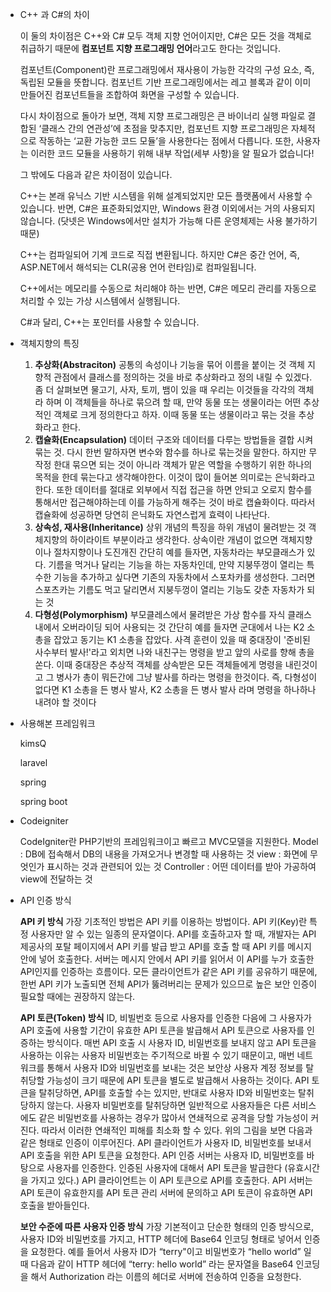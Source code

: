 - C++ 과 C#의 차이
    
    이 둘의 차이점은 C++와 C# 모두 객체 지향 언어이지만, C#은 모든 것을 객체로 취급하기 때문에 **컴포넌트 지향 프로그래밍 언어**라고도 한다는 것입니다.
    
    컴포넌트(Component)란 프로그래밍에서 재사용이 가능한 각각의 구성 요소, 즉, 독립된 모듈을 뜻합니다. 컴포넌트 기반 프로그래밍에서는 레고 블록과 같이 이미 만들어진 컴포넌트들을 조합하여 화면을 구성할 수 있습니다.
    
    다시 차이점으로 돌아가 보면, 객체 지향 프로그래밍은 큰 바이너리 실행 파일로 결합된 ‘클래스 간의 연관성’에 초점을 맞추지만, 컴포넌트 지향 프로그래밍은 자체적으로 작동하는 ‘교환 가능한 코드 모듈’을 사용한다는 점에서 다릅니다. 또한, 사용자는 이러한 코드 모듈을 사용하기 위해 내부 작업(세부 사항)을 알 필요가 없습니다!
    
    그 밖에도 다음과 같은 차이점이 있습니다.
    
    C++는 본래 유닉스 기반 시스템을 위해 설계되었지만 모든 플랫폼에서 사용할 수 있습니다. 반면, C#은 표준화되었지만, Windows 환경 이외에서는 거의 사용되지 않습니다. (닷넷은 Windows에서만 설치가 가능해 다른 운영체제는 사용 불가하기 때문)
    
    C++는 컴파일되어 기계 코드로 직접 변환됩니다. 하지만 C#은 중간 언어, 즉, ASP.NET에서 해석되는 CLR(공용 언어 런타임)로 컴파일됩니다.
    
    C++에서는 메모리를 수동으로 처리해야 하는 반면, C#은 메모리 관리를 자동으로 처리할 수 있는 가상 시스템에서 실행됩니다.
    
    C#과 달리, C++는 포인터를 사용할 수 있습니다.
    
- 객체지향의 특징
    1. **추상화(Abstraciton)**
    공통의 속성이나 기능을 묶어 이름을 붙이는 것
    객체 지향적 관점에서 클래스를 정의하는 것을 바로 추상화라고 정의 내릴 수 있겠다.
    좀 더 살펴보면 물고기, 사자, 토끼, 뱀이 있을 때 우리는 이것들을 각각의 객체라 하며 이 객체들을 하나로 묶으려 할 때,
    만약 동물 또는 생물이라는 어떤 추상적인 객체로 크게 정의한다고 하자. 이때 동물 또는 생물이라고 묶는 것을 추상화라고 한다.
    2. **캡슐화(Encapsulation)**
    데이터 구조와 데이터를 다루는 방법들을 결합 시켜 묶는 것. 다시 한번 말하자면 변수와 함수를 하나로 묶는것을 말한다.
    하지만 무작정 한대 묶으면 되는 것이 아니라
    객체가 맡은 역할을 수행하기 위한 하나의 목적을 한데 묶는다고 생각해야한다. 이것이 많이 들어본 의미로는 은닉화라고 한다.
    또한 데이터를 절대로 외부에서 직접 접근을 하면 안되고 오로지 함수를 통해서만 접근해야하는데 이를 가능하게 해주는 것이 바로 캡슐화이다.
    따라서 캡슐화에 성공하면 당연히 은닉화도 자연스럽게 효력이 나타난다.
    3. **상속성, 재사용(Inheritance)**
    상위 개념의 특징을 하위 개념이 물려받는 것
    객체지향의 하이라이트 부분이라고 생각한다. 상속이란 개념이 없으면 객체지향이나 절차지향이나 도진개진
    간단히 예를 들자면, 자동차라는 부모클래스가 있다.
    기름을 먹거나 달리는 기능을 하는 자동차인데,
    만약 지붕뚜껑이 열리는 특수한 기능을 추가하고 싶다면 기존의 자동차에서 스포차카를 생성한다.
    그러면 스포츠카는 기름도 먹고 달리면서 지붕두껑이 열리는 기능도 갖춘 자동차가 되는 것
    4. **다형성(Polymorphism)**
    부모클레스에서 물려받은 가상 함수를 자식 클래스 내에서 오버라이딩 되어 사용되는 것
    간단히 예를 들자면
    군대에서 나는 K2 소총을 잡았고 동기는 K1 소총을 잡았다. 사격 훈련이 있을 때 중대장이 '준비된 사수부터 발사!'라고 외치면
    나와 내친구는 명령을 받고 앞의 사로를 향해 총을 쏜다. 이때 중대장은 추상적 객체를 상속받은 모든 객체들에게 명령을 내린것이고
    그 병사가 총이 뭐든간에 그냥 발사를 하라는 명령을 한것이다.
    즉, 다형성이 없다면 K1 소총을 든 병사 발사, K2 소총을 든 병사 발사 라며 명령을 하나하나 내려야 할 것이다
- 사용해본 프레임워크
    
    kimsQ
    
    laravel
    
    spring
    
    spring boot
    
- Codeigniter
    
    CodeIgniter란 PHP기반의 프레임워크이고 빠르고 MVC모델을 지원한다.
    Model : DB에 접속해서 DB의 내용을 가져오거나 변경할 때 사용하는 것
    view : 화면에 무엇인가 표시하는 것과 관련되어 있는 것
    Controller : 어떤 데이터를 받아 가공하여 view에 전달하는 것
    
- API 인증 방식
    
    **API 키 방식**
    가장 기초적인 방법은 API 키를 이용하는 방법이다.
    API 키(Key)란 특정 사용자만 알 수 있는 일종의 문자열이다.
    API를 호출하고자 할 때, 개발자는 API 제공사의 포탈 페이지에서 API 키를 발급 받고 API를 호출 할 때 API 키를 메시지 안에 넣어 호출한다.
    서버는 메시지 안에서 API 키를 읽어서 이 API를 누가 호출한 API인지를 인증하는 흐름이다.
    모든 클라이언트가 같은 API 키를 공유하기 때문에, 한번 API 키가 노출되면 전체 API가 뚫려버리는 문제가 있으므로 높은 보안 인증이 필요할 때에는 권장하지 않는다.
    
    **API 토큰(Token) 방식**
    ID, 비빌번호 등으로 사용자를 인증한 다음에 그 사용자가 API 호출에 사용할 기간이 유효한 API 토큰을 발급해서 API 토큰으로 사용자를 인증하는 방식이다.
    매번 API 호출 시 사용자 ID, 비밀번호를 보내지 않고 API 토큰을 사용하는 이유는 사용자 비밀번호는 주기적으로 바뀔 수 있기 때문이고, 매번 네트워크를 통해서 사용자 ID와 비밀번호를 보내는 것은 보안상 사용자 계정 정보를 탈취당할 가능성이 크기 때문에 API 토큰을 별도로 발급해서 사용하는 것이다.
    API 토큰을 탈취당하면, API를 호출할 수는 있지만, 반대로 사용자 ID와 비밀번호는 탈취당하지 않는다.
    사용자 비밀번호를 탈취당하면 일반적으로 사용자들은 다른 서비스에도 같은 비밀번호를 사용하는 경우가 많아서 연쇄적으로 공격을 당할 가능성이 커진다. 따라서 이러한 연쇄적인 피해를 최소화 할 수 있다.
    위의 그림을 보면 다음과 같은 형태로 인증이 이루어진다.
    API 클라이언트가 사용자 ID, 비밀번호를 보내서 API 호출을 위한 API 토큰을 요청한다.
    API 인증 서버는 사용자 ID, 비밀번호를 바탕으로 사용자를 인증한다.
    인증된 사용자에 대해서 API 토큰을 발급한다 (유효시간을 가지고 있다.)
    API 클라이언트는 이 API 토큰으로 API를 호출한다. API 서버는 API 토큰이 유효한지를 API 토큰 관리 서버에 문의하고 API 토큰이 유효하면 API 호출을 받아들인다.
    
    **보안 수준에 따른 사용자 인증 방식**
    가장 기본적이고 단순한 형태의 인증 방식으로, 사용자 ID와 비밀번호를 가지고, HTTP 헤더에 Base64 인코딩 형태로 넣어서 인증을 요청한다.
    예를 들어서 사용자 ID가 “terry"이고 비밀번호가 “hello world” 일 때 다음과 같이 HTTP 헤더에 “terry: hello world” 라는 문자열을 Base64 인코딩을 해서 Authorization 라는 이름의 헤더로 서버에 전송하여 인증을 요청한다.